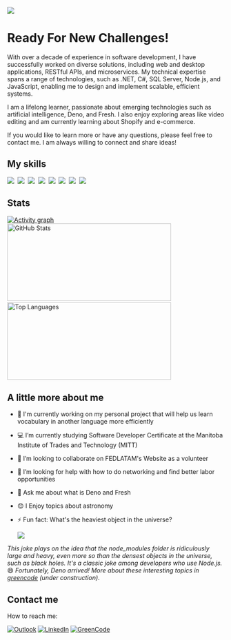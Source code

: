 ![](./assets/img/banner.jpg)
# Ready For New Challenges!

With over a decade of experience in software development, I have successfully worked on diverse solutions, including web and desktop applications, RESTful APIs, and microservices. My technical expertise spans a range of technologies, such as .NET, C#, SQL Server, Node.js, and JavaScript, enabling me to design and implement scalable, efficient systems.

I am a lifelong learner, passionate about emerging technologies such as artificial intelligence, Deno, and Fresh. I also enjoy exploring areas like video editing and am currently learning about Shopify and e-commerce.

If you would like to learn more or have any questions, please feel free to contact me. I am always willing to connect and share ideas!

## My skills
<p>
    <img src="https://img.shields.io/badge/code-c%23-informational?style=for-the-badge&logo=.net&logoColor=white&color=2972aa"/>&nbsp;
    <img src="https://img.shields.io/badge/code-nodejs-informational?style=for-the-badge&logo=node.js&logoColor=white&color=2972aa"/>&nbsp;
    <img src="https://img.shields.io/badge/code-javascript-informational?style=for-the-badge&logo=javascript&logoColor=white&color=2972aa"/>&nbsp;
    <img src="https://img.shields.io/badge/db-SQL%20Server-informational?style=for-the-badge&logo=databricks&logoColor=white&color=2972aa"/>&nbsp;
    <img src="https://img.shields.io/badge/web-html-informational?style=for-the-badge&logo=html5&logoColor=white&color=2972aa"/>&nbsp;
    <img src="https://img.shields.io/badge/web-css-informational?style=for-the-badge&logo=css3&logoColor=white&color=2972aa"/>&nbsp;
    <img src="https://img.shields.io/badge/code-deno-informational?style=for-the-badge&logo=deno&logoColor=white&color=2972aa"/>&nbsp;
    <img src="https://img.shields.io/badge/code-fresh-informational?style=for-the-badge&logo=fresh&logoColor=white&color=2972aa"/>&nbsp;
</p>

## Stats

[![Activity graph](https://github-readme-activity-graph.vercel.app/graph?username=femo-dev&theme=github&hide_border=false&bg_color=0d1117&color=58a6ff)](https://github.com/ashutosh00710/github-readme-activity-graph)
<br>
<img src="https://github-readme-stats.vercel.app/api?username=femo-dev&show_icons=true&theme=github_dark&card_width=450&hide=contribs" alt="GitHub Stats" height="180px" width="380px">
&nbsp;&nbsp;&nbsp;&nbsp;
<img src="https://github-readme-stats.vercel.app/api/top-langs/?username=femo-dev&layout=compact&theme=github_dark&langs_count=6&card_width=450&bg_color=0d1117" alt="Top Languages" height="180px" width="380px">

## A little more about me

- 🔭 I'm currently working on my personal project that will help us learn vocabulary in another language more efficiently
- 💻 I’m currently studying Software Developer Certificate at the Manitoba Institute of Trades and Technology (MITT)
- 👯 I’m looking to collaborate on FEDLATAM's Website as a volunteer
- 🤔 I’m looking for help with how to do networking and find better labor opportunities
- 💬 Ask me about what is Deno and Fresh
- 😊 I Enjoy topics about astronomy
- ⚡ Fun fact: What's the heaviest object in the universe?

   ![](./assets/img/haviest-object.png)

<i>This joke plays on the idea that the node_modules folder is ridiculously large and heavy, even more so than the densest objects in the universe, such as black holes. It's a classic joke among developers who use Node.js.</i> 😄 <i>Fortunately, Deno arrived! More about these interesting topics in [greencode](https://greencode.deno.dev) (under construction)</i>.

## Contact me

How to reach me:

[![Outlook](https://img.shields.io/badge/Outlook-Email-blue?style=for-the-badge&logo=mail.ru&logoWidth=32)](mailto:femo-dev@outlook.com)
[![LinkedIn](https://img.shields.io/badge/LinkedIn-Networking-blue?style=for-the-badge&logo=linkedin)](https://www.linkedin.com/in/femo-dev/)
[![GreenCode](https://img.shields.io/badge/GreenCode-Blog-darkgreen?style=for-the-badge&logo=goodreads)](https://greencode.deno.dev/)
